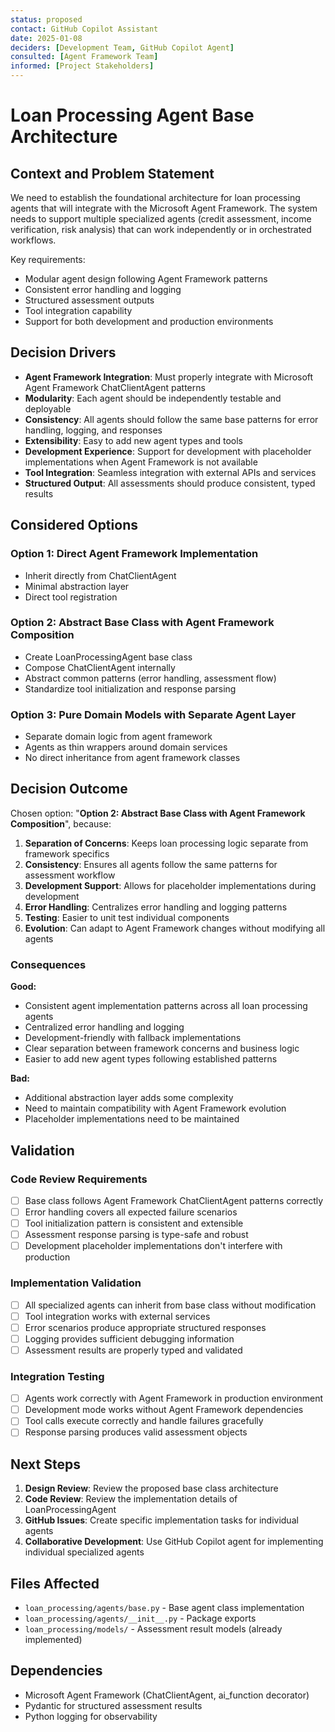 ```yaml
---
status: proposed
contact: GitHub Copilot Assistant
date: 2025-01-08
deciders: [Development Team, GitHub Copilot Agent]
consulted: [Agent Framework Team]
informed: [Project Stakeholders]
---
```


# Loan Processing Agent Base Architecture

## Context and Problem Statement

We need to establish the foundational architecture for loan processing agents that will integrate with the Microsoft Agent Framework. The system needs to support multiple specialized agents (credit assessment, income verification, risk analysis) that can work independently or in orchestrated workflows.

Key requirements:

- Modular agent design following Agent Framework patterns
- Consistent error handling and logging
- Structured assessment outputs
- Tool integration capability
- Support for both development and production environments

## Decision Drivers

- **Agent Framework Integration**: Must properly integrate with Microsoft Agent Framework ChatClientAgent patterns
- **Modularity**: Each agent should be independently testable and deployable
- **Consistency**: All agents should follow the same base patterns for error handling, logging, and responses
- **Extensibility**: Easy to add new agent types and tools
- **Development Experience**: Support for development with placeholder implementations when Agent Framework is not available
- **Tool Integration**: Seamless integration with external APIs and services
- **Structured Output**: All assessments should produce consistent, typed results

## Considered Options

### Option 1: Direct Agent Framework Implementation

- Inherit directly from ChatClientAgent
- Minimal abstraction layer
- Direct tool registration

### Option 2: Abstract Base Class with Agent Framework Composition

- Create LoanProcessingAgent base class
- Compose ChatClientAgent internally
- Abstract common patterns (error handling, assessment flow)
- Standardize tool initialization and response parsing

### Option 3: Pure Domain Models with Separate Agent Layer

- Separate domain logic from agent framework
- Agents as thin wrappers around domain services
- No direct inheritance from agent framework classes

## Decision Outcome

Chosen option: "**Option 2: Abstract Base Class with Agent Framework Composition**", because:

1. **Separation of Concerns**: Keeps loan processing logic separate from framework specifics
2. **Consistency**: Ensures all agents follow the same patterns for assessment workflow
3. **Development Support**: Allows for placeholder implementations during development
4. **Error Handling**: Centralizes error handling and logging patterns
5. **Testing**: Easier to unit test individual components
6. **Evolution**: Can adapt to Agent Framework changes without modifying all agents

### Consequences

**Good:**

- Consistent agent implementation patterns across all loan processing agents
- Centralized error handling and logging
- Development-friendly with fallback implementations
- Clear separation between framework concerns and business logic
- Easier to add new agent types following established patterns

**Bad:**

- Additional abstraction layer adds some complexity
- Need to maintain compatibility with Agent Framework evolution
- Placeholder implementations need to be maintained

## Validation

### Code Review Requirements

- [ ] Base class follows Agent Framework ChatClientAgent patterns correctly
- [ ] Error handling covers all expected failure scenarios
- [ ] Tool initialization pattern is consistent and extensible
- [ ] Assessment response parsing is type-safe and robust
- [ ] Development placeholder implementations don't interfere with production

### Implementation Validation

- [ ] All specialized agents can inherit from base class without modification
- [ ] Tool integration works with external services
- [ ] Error scenarios produce appropriate structured responses
- [ ] Logging provides sufficient debugging information
- [ ] Assessment results are properly typed and validated

### Integration Testing

- [ ] Agents work correctly with Agent Framework in production environment
- [ ] Development mode works without Agent Framework dependencies
- [ ] Tool calls execute correctly and handle failures gracefully
- [ ] Response parsing produces valid assessment objects

## Next Steps

1. **Design Review**: Review the proposed base class architecture
2. **Code Review**: Review the implementation details of LoanProcessingAgent
3. **GitHub Issues**: Create specific implementation tasks for individual agents
4. **Collaborative Development**: Use GitHub Copilot agent for implementing individual specialized agents

## Files Affected

- `loan_processing/agents/base.py` - Base agent class implementation
- `loan_processing/agents/__init__.py` - Package exports
- `loan_processing/models/` - Assessment result models (already implemented)

## Dependencies

- Microsoft Agent Framework (ChatClientAgent, ai_function decorator)
- Pydantic for structured assessment results
- Python logging for observability
